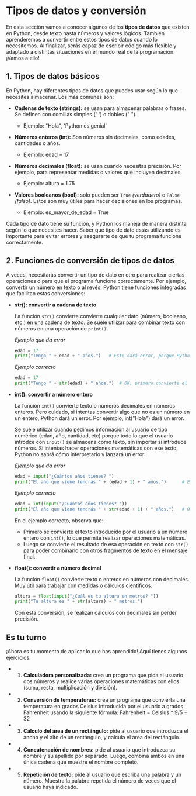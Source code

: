 # Tipos de datos y conversión

En esta sección vamos a conocer algunos de los **tipos de datos** que existen en Python, desde texto hasta números y valores lógicos. También aprenderemos a convertir entre estos tipos de datos cuando lo necesitemos. Al finalizar, serás capaz de escribir código más flexible y adaptado a distintas situaciones en el mundo real de la programación. ¡Vamos a ello!

## 1. Tipos de datos básicos

En Python, hay diferentes tipos de datos que puedes usar según lo que necesites almacenar. Los más comunes son:

* **Cadenas de texto (strings):** se usan para almacenar palabras o frases. Se definen con comillas simples (' ') o dobles (" ").
  
    * Ejemplo: "Hola", 'Python es genial'

* **Números enteros (int):** Son números sin decimales, como edades, cantidades o años.
  
    * Ejemplo: edad = 17

* **Números decimales (float):** se usan cuando necesitas precisión. Por ejemplo,  para representar medidas o valores que incluyen decimales.
  
    * Ejemplo: altura = 1.75

* **Valores booleanos (bool):** solo pueden ser `True` *(verdadero)* o `False` *(falso)*. Estos son muy útiles para hacer decisiones en los programas.
  
    * Ejemplo: es_mayor_de_edad = True

Cada tipo de dato tiene su función, y Python los maneja de manera distinta según lo que necesites hacer. Saber qué tipo de dato estás utilizando es importante para evitar errores y asegurarte de que tu programa funcione correctamente. 

## 2. Funciones de conversión de tipos de datos

A veces, necesitarás convertir un tipo de dato en otro para realizar ciertas operaciones o para que el programa funcione correctamente. Por ejemplo, convertir un número en texto o al revés. Python tiene funciones integradas que facilitan estas conversiones: 

* **str(): convertir a cadena de texto**
  
    La función `str()` convierte convierte cualquier dato (número, booleano, etc.) en una cadena de texto. Se suele utilizar para combinar texto con números en una operación de `print()`.

    *Ejemplo que da error*

    ```py
    edad = 17
    print("Tengo " + edad + " años.")   # Esto dará error, porque Python no sabe cómo unir un texto con un entero
    ```

    *Ejemplo correcto*

    ```py
    edad = 17
    print("Tengo " + str(edad) + " años.")  # OK, primero convierte el número en texto para imprimirlo
    ```

* **int(): convertir a número entero** 

    La función `int()` convierte texto o números decimales en números enteros. Pero cuidado, si intentas convertir algo que no es un número en un entero, Python dará un error. Por ejemplo, int("Hola") dará un error.

    Se suele utilizar cuando pedimos información al usuario de tipo numérico (edad, año, cantidad, etc) porque todo lo que el usuario introdce con `input()` se almacena como texto, sin importar si introduce números. Si intentas hacer operaciones matemáticas con ese texto, Python no sabrá cómo interpretarlo y lanzará un error.

    *Ejemplo que da error*
    
    ```py
    edad = input("¿Cuántos años tienes? ")
    print("El año que viene tendrás " + (edad + 1) + " años.")      # Esto dará error, porque `edad` es texto.
    ```
    *Ejemplo correcto*

    ```py
    edad = int(input("¿Cuántos años tienes? "))
    print("El año que viene tendrás " + str(edad + 1) + " años.")   # OK
    ```
    En el ejemplo correcto, observa que: 
    * Primero se convierte el texto introducido por el usuario a un número entero con `int()`, lo que permite realizar operaciones matemáticas.
    * Luego se convierte el resultado de esa operación en texto con `str()` para poder combinarlo con otros fragmentos de texto en el mensaje final.

* **float(): convertir a número decimal** 

    La función `float()` convierte texto o enteros en números con decimales. Muy útil para trabajar con medidas o cálculos científicos.

    ```py
    altura = float(input("¿Cuál es tu altura en metros? "))
    print("Tu altura es " + str(altura) + " metros.")
    ``` 

    Con esta conversión, se realizan cálculos con decimales sin perder precisión.

## Es tu turno

¡Ahora es tu momento de aplicar lo que has aprendido! Aquí tienes algunos ejercicios:

* 1. **Calculadora personalizada:** crea un programa que pida al usuario dos números y realice varias operaciones matemáticas con ellos (suma, resta, multiplicación y división).
* 2. **Conversión de temperaturas:** crea un programa que convierta una temperatura en grados Celsius introducida por el usuario a grados Fahrenheit usando la siguiente fórmula: Fahrenheit = Celsius * 9/5  + 32
* 3. **Cálculo del área de un rectángulo:** pide al usuario que introduzca el ancho y el alto de un rectángulo, y calcula el área del rectángulo.
* 4. **Concatenación de nombres:** pide al usuario que introduzca su nombre y su apellido por separado. Luego, combina ambos en una única cadena que muestre el nombre completo. 
* 5. **Repetición de texto:** pide al usuario que escriba una palabra y un número. Muestra la palabra repetida el número de veces que el usuario haya indicado.
  


